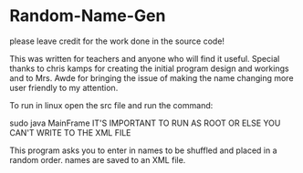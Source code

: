 # Random-Name-Gen
please leave credit for the work done in the source code!

This was written for teachers and anyone who will find it useful.
Special thanks to chris kamps for creating the initial program design and workings and to Mrs. Awde for bringing the issue of making the name changing more user friendly to my attention.

To run in linux open the src file and run the command:

sudo java MainFrame
IT'S IMPORTANT TO RUN AS ROOT OR ELSE YOU CAN'T WRITE TO THE XML FILE

This program asks you to enter in names to be shuffled and placed in a random order. names are saved to an XML file.
